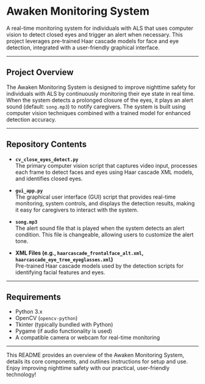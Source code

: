 # Awaken Monitoring System

A real-time monitoring system for individuals with ALS that uses computer vision to detect closed eyes and trigger an alert when necessary. This project leverages pre-trained Haar cascade models for face and eye detection, integrated with a user-friendly graphical interface.

---

## Project Overview

The Awaken Monitoring System is designed to improve nighttime safety for individuals with ALS by continuously monitoring their eye state in real time. When the system detects a prolonged closure of the eyes, it plays an alert sound (default: `song.mp3`) to notify caregivers. The system is built using computer vision techniques combined with a trained model for enhanced detection accuracy.

---

## Repository Contents

- **`cv_close_eyes_detect.py`**  
  The primary computer vision script that captures video input, processes each frame to detect faces and eyes using Haar cascade XML models, and identifies closed eyes.

- **`gui_app.py`**  
  The graphical user interface (GUI) script that provides real-time monitoring, system controls, and displays the detection results, making it easy for caregivers to interact with the system.

- **`song.mp3`**  
  The alert sound file that is played when the system detects an alert condition. This file is changeable, allowing users to customize the alert tone.

- **XML Files (e.g., `haarcascade_frontalface_alt.xml`, `haarcascade_eye_tree_eyeglasses.xml`)**  
  Pre-trained Haar cascade models used by the detection scripts for identifying facial features and eyes.

---

## Requirements

- Python 3.x
- OpenCV (`opencv-python`)
- Tkinter (typically bundled with Python)
- Pygame (if audio functionality is used)
- A compatible camera or webcam for real-time monitoring

---


This README provides an overview of the Awaken Monitoring System, details its core components, and outlines instructions for setup and use. Enjoy improving nighttime safety with our practical, user-friendly technology!
